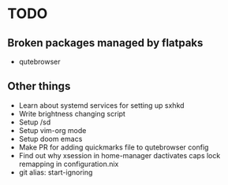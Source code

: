 # TODO

## Broken packages managed by flatpaks

- qutebrowser

## Other things

- Learn about systemd services for setting up sxhkd
- Write brightness changing script
- Setup /sd
- Setup vim-org mode
- Setup doom emacs
- Make PR for adding quickmarks file to qutebrowser config
- Find out why xsession in home-manager dactivates caps lock remapping in configuration.nix
- git alias: start-ignoring
